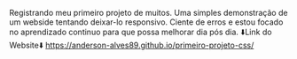 Registrando meu primeiro projeto de muitos. Uma simples demonstração de um webside tentando deixar-lo responsivo.
Ciente de erros e estou focado no aprendizado continuo para que possa melhorar dia pós dia.
⬇️Link do Website⬇️
https://anderson-alves89.github.io/primeiro-projeto-css/
